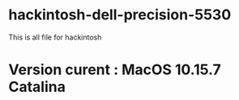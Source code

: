 # hackintosh-dell-precision-5530
This is all file for hackintosh

# Version curent : MacOS 10.15.7 Catalina
